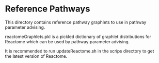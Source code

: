 # Reference Pathways

This directory contains reference pathway graphlets to use in pathway parameter advising.

reactomeGraphlets.pkl is a pickled dictionary of graphlet distributions for Reactome which can be used by pathway parameter advising.

It is recommended to run updateReactome.sh in the scrips directory to get the latest version of Reactome. 
